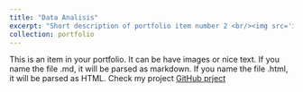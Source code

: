 ```yaml
---
title: "Data Analisis"
excerpt: "Short description of portfolio item number 2 <br/><img src='images/rsz_1taxi.png'>"
collection: portfolio
---
```


This is an item in your portfolio. It can be have images or nice text. If you name the file .md, it will be parsed as markdown. If you name the file .html, it will be parsed as HTML. Check my project [GitHub prject](https://github.com/Carvas91/Carlos_Vasconez_portfolio/blob/main/Taxi_rides_analysis.ipynb)
